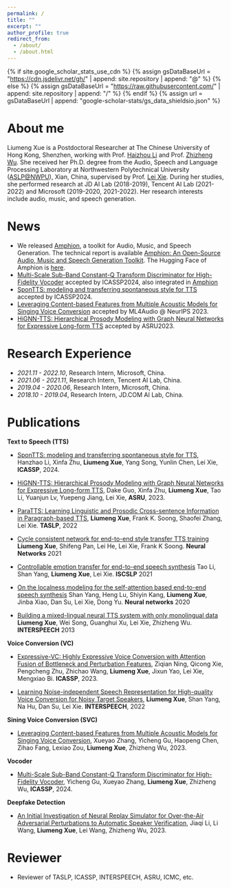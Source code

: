 ```yaml
---
permalink: /
title: ""
excerpt: ""
author_profile: true
redirect_from: 
  - /about/
  - /about.html
---
```


{% if site.google_scholar_stats_use_cdn %}
{% assign gsDataBaseUrl = "https://cdn.jsdelivr.net/gh/" | append: site.repository | append: "@" %}
{% else %}
{% assign gsDataBaseUrl = "https://raw.githubusercontent.com/" | append: site.repository | append: "/" %}
{% endif %}
{% assign url = gsDataBaseUrl | append: "google-scholar-stats/gs_data_shieldsio.json" %}



# About me
<span class='anchor' id='about-me'></span>

Liumeng Xue is a Postdoctoral Researcher at The Chinese University of Hong Kong, Shenzhen, working with Prof. [Haizhou Li](https://colips.org/~eleliha/) and Prof. [Zhizheng Wu](https://drwuz.com/). She received her Ph.D. degree from the Audio, Speech and Language Processing Laboratory at Northwestern Polytechnical University ([ASLP@NWPU](http://www.npu-aslp.org/english)), Xian, China, supervised by Prof. [Lei Xie](http://www.nwpu-aslp.org/lxie/). During her studies, she performed research at JD AI Lab (2018-2019), Tencent AI Lab (2021-2022) and Microsoft (2019-2020, 2021-2022). Her research interests include audio, music, and speech generation.


# News
<span class='anchor' id='news'></span>
- We released [Amphion](https://github.com/open-mmlab/Amphion), a toolkit for Audio, Music, and Speech Generation. The technical report is available [Amphion: An Open-Source Audio, Music and Speech Generation Toolkit](https://arxiv.org/abs/2312.09911). The Hugging Face of Amphion is [here](https://huggingface.co/amphion).
- [Multi-Scale Sub-Band Constant-Q Transform Discriminator for High-Fidelity Vocoder](https://arxiv.org/pdf/2311.14957.pdf) accepted by ICASSP2024, also integrated in [Amphion](https://github.com/open-mmlab/Amphion) 
- [SponTTS: modeling and transferring spontaneous style for TTS](https://arxiv.org/pdf/2311.07179.pdf) accepted by ICASSP2024.
- [Leveraging Content-based Features from Multiple Acoustic Models for Singing Voice Conversion](https://arxiv.org/pdf/2310.11160.pdf) accepted by ML4Audio @ NeurIPS 2023.
- [HiGNN-TTS: Hierarchical Prosody Modeling with Graph Neural Networks for Expressive Long-form TTS](https://arxiv.org/pdf/2309.13907.pdf)  accepted by ASRU2023.



<!-- # 📜 Research Area
<table style="border-collapse: collapse; border: none;">
  <tr style="border: none;">
    <td style="border: none;"> <font color="#0b5394"> Audio-Visual Speech Processing </font>: <BR>&nbsp;&nbsp; Audio-visual speech recognition; Sound Source localization</td>
    <td style="border: none;"> <font color="#0b5394"> Video Synthesize </font>: <BR>&nbsp;&nbsp; Talking Face Generation </td>
  </tr>
</table> -->


# Research Experience
<span class='anchor' id='research_experience'></span>

- *2021.11 - 2022.10*, Research Intern, Microsoft, China.
- *2021.06 - 2021.11*, Research Intern, Tencent AI Lab, China.
- *2019.04 - 2020.06*, Research Intern, Microsoft, China.
- *2018.10 - 2019.04*, Research Intern, JD.COM AI Lab, China.


# Publications
<span class='anchor' id='publication'></span>


**Text to Speech (TTS)**
- [SponTTS: modeling and transferring spontaneous style for TTS](https://arxiv.org/pdf/2311.07179.pdf), Hanzhao Li, Xinfa Zhu, **Liumeng Xue**, Yang Song, Yunlin Chen, Lei Xie, **ICASSP**, 2024.

- [HiGNN-TTS: Hierarchical Prosody Modeling with Graph Neural Networks for Expressive Long-form TTS](https://arxiv.org/pdf/2309.13907.pdf), Dake Guo, Xinfa Zhu, **Liumeng Xue**, Tao Li, Yuanjun Lv, Yuepeng Jiang, Lei Xie, **ASRU**, 2023.

- [ParaTTS: Learning Linguistic and Prosodic Cross-sentence Information in Paragraph-based TTS](https://arxiv.org/pdf/2209.06484.pdf), **Liumeng Xue**, Frank K. Soong, Shaofei Zhang, Lei Xie. **TASLP**, 2022

<!-- **2021** -->
- [Cycle consistent network for end-to-end style transfer TTS training](https://europepmc.org/article/med/33780874) **Liumeng Xue**, Shifeng Pan, Lei He, Lei Xie, Frank K Soong. **Neural Networks** 2021

- [Controllable emotion transfer for end-to-end speech synthesis](https://ieeexplore.ieee.org/abstract/document/9362069/) Tao Li, Shan Yang, **Liumeng Xue**, Lei Xie. **ISCSLP** 2021

<!-- **2020** -->
- [On the localness modeling for the self-attention based end-to-end speech synthesis](https://europepmc.org/article/med/32088566) Shan Yang, Heng Lu, Shiyin Kang, **Liumeng Xue**, Jinba Xiao, Dan Su, Lei Xie, Dong Yu. **Neural networks** 2020

<!-- **2009** -->
- [Building a mixed-lingual neural TTS system with only monolingual data](https://www.isca-speech.org/archive/interspeech_2019/xue19_interspeech.html) **Liumeng Xue**, Wei Song, Guanghui Xu, Lei Xie, Zhizheng Wu. **INTERSPEECH** 2013


**Voice Conversion (VC)**
- [Expressive-VC: Highly Expressive Voice Conversion with Attention Fusion of Bottleneck and Perturbation Features](https://ieeexplore.ieee.org/abstract/document/10096057), Ziqian Ning, Qicong Xie, Pengcheng Zhu, Zhichao Wang, **Liumeng Xue**, Jixun Yao, Lei Xie, Mengxiao Bi. **ICASSP**, 2023.

- [Learning Noise-independent Speech Representation for High-quality Voice Conversion for Noisy Target Speakers](https://arxiv.org/abs/2207.00756), **Liumeng Xue**, Shan Yang, Na Hu, Dan Su, Lei Xie. **INTERSPEECH**, 2022


**Sining Voice Conversion (SVC)**

- [Leveraging Content-based Features from Multiple Acoustic Models for Singing Voice Conversion](https://arxiv.org/pdf/2310.11160.pdf), Xueyao Zhang, Yicheng Gu, Haopeng Chen, Zihao Fang, Lexiao Zou, **Liumeng Xue**, Zhizheng Wu, 2023.


**Vocoder**

- [Multi-Scale Sub-Band Constant-Q Transform Discriminator for High-Fidelity Vocoder](https://arxiv.org/pdf/2311.14957.pdf), Yicheng Gu, Xueyao Zhang, **Liumeng Xue**, Zhizheng Wu, **ICASSP**, 2024.


**Deepfake Detection**

- [An Initial Investigation of Neural Replay Simulator for Over-the-Air Adversarial Perturbations to Automatic Speaker Verification](https://arxiv.org/pdf/2310.05354.pdf), Jiaqi Li, Li Wang, **Liumeng Xue**, Lei Wang, Zhizheng Wu, 2023.



# Reviewer
<span class='anchor' id='others'></span>
- Reviewer of TASLP, ICASSP, INTERSPEECH, ASRU, ICMC, etc.


